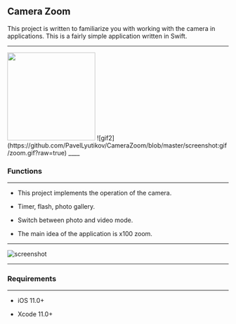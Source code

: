 ## Camera Zoom

This project is written to familiarize you with working with the camera in applications. This is a fairly simple application written in Swift.

____

<img src="https://github.com/PavelLyutikov/CameraZoom/blob/master/screenshot:gif/macro.gif?raw=true" title="" alt="" width="200">
![gif2](https://github.com/PavelLyutikov/CameraZoom/blob/master/screenshot:gif/zoom.gif?raw=true)
____

### Functions

____

- This project implements the operation of the camera.

- Timer, flash, photo gallery.

- Switch between photo and video mode.

- The main idea of the application is x100 zoom.

____

![screenshot](https://github.com/PavelLyutikov/CameraZoom/blob/master/screenshot:gif/screenshot.png?raw=true)

____

### Requirements

____

- iOS 11.0+

- Xcode 11.0+
